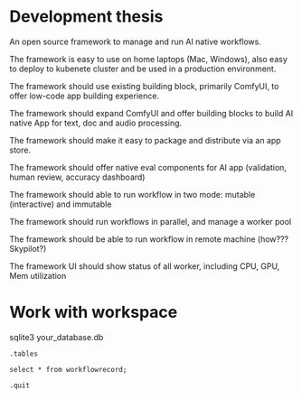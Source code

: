 # Development thesis

An open source framework to manage and run AI native workflows. 

The framework is easy to use on home laptops (Mac, Windows), also easy to deploy to kubenete cluster and be used in a production environment.

The framework should use existing building block, primarily ComfyUI, to offer low-code app building experience.

The framework should expand ComfyUI and offer building blocks to build AI native App for text, doc and audio processing.

The framework should make it easy to package and distribute via an app store.

The framework should offer native eval components for AI app (validation, human review, accuracy dashboard)

The framework should able to run workflow in two mode: mutable (interactive) and immutable

The framework should run workflows in parallel, and manage a worker pool

The framework should be able to run workflow in remote machine (how??? Skypilot?)

The framework UI should show status of all worker, including CPU, GPU, Mem utilization


# Work with workspace

sqlite3 your_database.db

```
.tables

select * from workflowrecord;

.quit
```